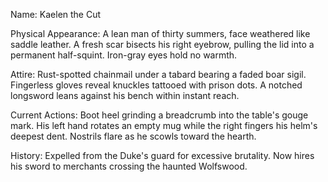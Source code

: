 Name: Kaelen the Cut

Physical Appearance: A lean man of thirty summers, face weathered like saddle leather. A fresh scar bisects his right eyebrow, pulling the lid into a permanent half-squint. Iron-gray eyes hold no warmth.

Attire: Rust-spotted chainmail under a tabard bearing a faded boar sigil. Fingerless gloves reveal knuckles tattooed with prison dots. A notched longsword leans against his bench within instant reach.

Current Actions: Boot heel grinding a breadcrumb into the table's gouge mark. His left hand rotates an empty mug while the right fingers his helm's deepest dent. Nostrils flare as he scowls toward the hearth.

History: Expelled from the Duke's guard for excessive brutality. Now hires his sword to merchants crossing the haunted Wolfswood.